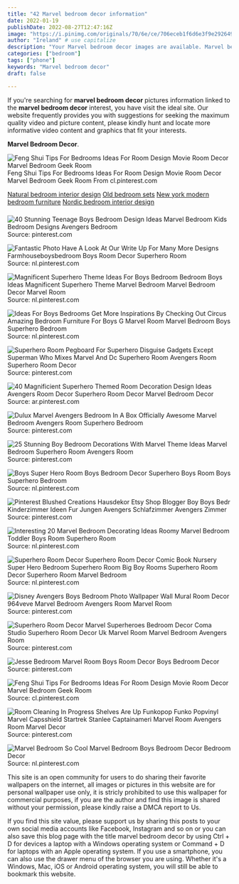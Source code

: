 ```yaml
---
title: "42 Marvel bedroom decor information"
date: 2022-01-19
publishDate: 2022-08-27T12:47:16Z
image: "https://i.pinimg.com/originals/70/6e/ce/706eceb1f6d6e3f9e2926495692f0087.jpg"
author: "Ireland" # use capitalize
description: "Your Marvel bedroom decor images are available. Marvel bedroom decor are a topic that is being searched for and liked by netizens today. You can Get the Marvel bedroom decor files here. Download all free photos."
categories: ["bedroom"]
tags: ["phone"]
keywords: "Marvel bedroom decor"
draft: false

---
```


If you're searching for **marvel bedroom decor** pictures information linked to the **marvel bedroom decor** interest, you have visit the ideal  site.  Our website frequently  provides you with  suggestions  for seeking  the maximum  quality video and picture  content, please kindly hunt and locate more informative video content and graphics  that fit your interests.

**Marvel Bedroom Decor**. 

![Feng Shui Tips For Bedrooms Ideas For Room Design Movie Room Decor Marvel Bedroom Geek Room](https://i.pinimg.com/originals/8e/34/4b/8e344b84b0c98759de572069cd36e8a6.jpg "Feng Shui Tips For Bedrooms Ideas For Room Design Movie Room Decor Marvel Bedroom Geek Room")
Feng Shui Tips For Bedrooms Ideas For Room Design Movie Room Decor Marvel Bedroom Geek Room From cl.pinterest.com

[Natural bedroom interior design](/natural-bedroom-interior-design/)
[Old bedroom sets](/old-bedroom-sets/)
[New york modern bedroom furniture](/new-york-modern-bedroom-furniture/)
[Nordic bedroom interior design](/nordic-bedroom-interior-design/)



### 

 


![40 Stunning Teenage Boys Bedroom Design Ideas Marvel Bedroom Kids Bedroom Designs Avengers Bedroom](https://i.pinimg.com/736x/ef/1c/3f/ef1c3f088119c86d08bcda04a581ea15.jpg "40 Stunning Teenage Boys Bedroom Design Ideas Marvel Bedroom Kids Bedroom Designs Avengers Bedroom")
Source: pinterest.com

 

![Fantastic Photo Have A Look At Our Write Up For Many More Designs Farmhouseboysbedroom Boys Room Decor Superhero Room](https://i.pinimg.com/originals/bb/c2/60/bbc2609332b76ab13163cf62024a1cfa.jpg "Fantastic Photo Have A Look At Our Write Up For Many More Designs Farmhouseboysbedroom Boys Room Decor Superhero Room")
Source: nl.pinterest.com

 

![Magnificent Superhero Theme Ideas For Boys Bedroom Bedroom Boys Ideas Magnificent Superhero Theme Marvel Bedroom Marvel Bedroom Decor Marvel Room](https://i.pinimg.com/originals/9f/fd/77/9ffd776e3fcad2691c5e95f4be3b147f.jpg "Magnificent Superhero Theme Ideas For Boys Bedroom Bedroom Boys Ideas Magnificent Superhero Theme Marvel Bedroom Marvel Bedroom Decor Marvel Room")
Source: nl.pinterest.com

 

![Ideas For Boys Bedrooms Get More Inspirations By Checking Out Circus Amazing Bedroom Furniture For Boys G Marvel Room Marvel Bedroom Boys Superhero Bedroom](https://i.pinimg.com/originals/66/bb/cf/66bbcfd2a3317e8bcb8f09045482f2c9.jpg "Ideas For Boys Bedrooms Get More Inspirations By Checking Out Circus Amazing Bedroom Furniture For Boys G Marvel Room Marvel Bedroom Boys Superhero Bedroom")
Source: nl.pinterest.com

 

![Superhero Room Pegboard For Superhero Disguise Gadgets Except Superman Who Mixes Marvel And Dc Superhero Room Avengers Room Superhero Room Decor](https://i.pinimg.com/736x/8e/98/da/8e98da3034d1b2636807459d1af3a83c--superhero-room-decor-superhero-dress.jpg "Superhero Room Pegboard For Superhero Disguise Gadgets Except Superman Who Mixes Marvel And Dc Superhero Room Avengers Room Superhero Room Decor")
Source: pinterest.com

 

![40 Magnificient Superhero Themed Room Decoration Design Ideas Avengers Room Decor Superhero Room Decor Marvel Bedroom Decor](https://i.pinimg.com/originals/9b/5b/30/9b5b304201318b228898a8cd392e77db.jpg "40 Magnificient Superhero Themed Room Decoration Design Ideas Avengers Room Decor Superhero Room Decor Marvel Bedroom Decor")
Source: ar.pinterest.com

 

![Dulux Marvel Avengers Bedroom In A Box Officially Awesome Marvel Bedroom Avengers Room Superhero Bedroom](https://i.pinimg.com/originals/ed/a1/66/eda16650a3d17410b130b0f492cce7a9.jpg "Dulux Marvel Avengers Bedroom In A Box Officially Awesome Marvel Bedroom Avengers Room Superhero Bedroom")
Source: pinterest.com

 

![25 Stunning Boy Bedroom Decorations With Marvel Theme Ideas Marvel Bedroom Superhero Room Avengers Room](https://i.pinimg.com/564x/b8/83/d2/b883d2b98b3af44aa77aefeccad4ddc7.jpg "25 Stunning Boy Bedroom Decorations With Marvel Theme Ideas Marvel Bedroom Superhero Room Avengers Room")
Source: pinterest.com

 

![Boys Super Hero Room Boys Bedroom Decor Superhero Boys Room Boys Superhero Bedroom](https://i.pinimg.com/originals/5f/07/4a/5f074a24027c3fa12f77b8759339c2ec.jpg "Boys Super Hero Room Boys Bedroom Decor Superhero Boys Room Boys Superhero Bedroom")
Source: nl.pinterest.com

 

![Pinterest Blushed Creations Hausdekor Etsy Shop Blogger Boy Boys Bedr Kinderzimmer Ideen Fur Jungen Avengers Schlafzimmer Avengers Zimmer](https://i.pinimg.com/736x/d6/e9/6e/d6e96e4510e573ff9c34af75b7181f0b.jpg "Pinterest Blushed Creations Hausdekor Etsy Shop Blogger Boy Boys Bedr Kinderzimmer Ideen Fur Jungen Avengers Schlafzimmer Avengers Zimmer")
Source: pinterest.com

 

![Interesting 20 Marvel Bedroom Decorating Ideas Roomy Marvel Bedroom Toddler Boys Room Superhero Room](https://i.pinimg.com/originals/c9/9b/e7/c99be7b1bd9c2bed5282c50410b862bd.jpg "Interesting 20 Marvel Bedroom Decorating Ideas Roomy Marvel Bedroom Toddler Boys Room Superhero Room")
Source: nl.pinterest.com

 

![Superhero Room Decor Superhero Room Decor Comic Book Nursery Super Hero Bedroom Superhero Room Big Boy Rooms Superhero Room Decor Superhero Room Marvel Bedroom](https://i.pinimg.com/originals/72/e6/77/72e677c99d67bbbdbe42d0c105c42ff1.jpg "Superhero Room Decor Superhero Room Decor Comic Book Nursery Super Hero Bedroom Superhero Room Big Boy Rooms Superhero Room Decor Superhero Room Marvel Bedroom")
Source: nl.pinterest.com

 

![Disney Avengers Boys Bedroom Photo Wallpaper Wall Mural Room Decor 964veve Marvel Bedroom Avengers Room Marvel Room](https://i.pinimg.com/originals/02/40/da/0240da7ba975a1a42c1789c14a4cfad2.jpg "Disney Avengers Boys Bedroom Photo Wallpaper Wall Mural Room Decor 964veve Marvel Bedroom Avengers Room Marvel Room")
Source: pinterest.com

 

![Superhero Room Decor Marvel Superheroes Bedroom Decor Coma Studio Superhero Room Decor Uk Marvel Room Marvel Bedroom Avengers Room](https://i.pinimg.com/736x/59/4e/47/594e471f5d70cea118a8dff393c01975.jpg "Superhero Room Decor Marvel Superheroes Bedroom Decor Coma Studio Superhero Room Decor Uk Marvel Room Marvel Bedroom Avengers Room")
Source: pinterest.com

 

![Jesse Bedroom Marvel Room Boys Room Decor Boys Bedroom Decor](https://i.pinimg.com/originals/37/23/e3/3723e31733cdf8e9a626e992ab4cd6ec.jpg "Jesse Bedroom Marvel Room Boys Room Decor Boys Bedroom Decor")
Source: pinterest.com

 

![Feng Shui Tips For Bedrooms Ideas For Room Design Movie Room Decor Marvel Bedroom Geek Room](https://i.pinimg.com/originals/8e/34/4b/8e344b84b0c98759de572069cd36e8a6.jpg "Feng Shui Tips For Bedrooms Ideas For Room Design Movie Room Decor Marvel Bedroom Geek Room")
Source: cl.pinterest.com

 

![Room Cleaning In Progress Shelves Are Up Funkopop Funko Popvinyl Marvel Capsshield Startrek Stanlee Captainameri Marvel Room Avengers Room Marvel Decor](https://i.pinimg.com/736x/c3/cd/d2/c3cdd2c536df1505312725218b540e97.jpg "Room Cleaning In Progress Shelves Are Up Funkopop Funko Popvinyl Marvel Capsshield Startrek Stanlee Captainameri Marvel Room Avengers Room Marvel Decor")
Source: pinterest.com

 

![Marvel Bedroom So Cool Marvel Bedroom Boys Bedroom Decor Bedroom Decor](https://i.pinimg.com/originals/70/6e/ce/706eceb1f6d6e3f9e2926495692f0087.jpg "Marvel Bedroom So Cool Marvel Bedroom Boys Bedroom Decor Bedroom Decor")
Source: nl.pinterest.com

 

This site is an open community for users to do sharing their favorite wallpapers on the internet, all images or pictures in this website are for personal wallpaper use only, it is stricly prohibited to use this wallpaper for commercial purposes, if you are the author and find this image is shared without your permission, please kindly raise a DMCA report to Us.

If you find this site value, please support us by sharing this posts to your own social media accounts like Facebook, Instagram and so on or you can also save this blog page with the title marvel bedroom decor by using Ctrl + D for devices a laptop with a Windows operating system or Command + D for laptops with an Apple operating system. If you use a smartphone, you can also use the drawer menu of the browser you are using. Whether it's a Windows, Mac, iOS or Android operating system, you will still be able to bookmark this website.
